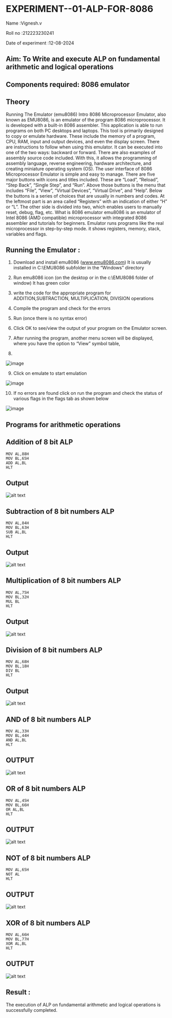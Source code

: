 # EXPERIMENT--01-ALP-FOR-8086
Name :Vignesh.v

Roll no :212223230241

Date of experiment :12-08-2024
## Aim: To Write and execute ALP on fundamental arithmetic and logical operations
## Components required: 8086  emulator 
## Theory 
Running The Emulator (emu8086) Intro 8086 Microprocessor Emulator, also known as EMU8086, is an emulator of the program 8086 microprocessor. It is developed with a built-in 8086 assembler. This application is able to run programs on both PC desktops and laptops. This tool is primarily designed to copy or emulate hardware. These include the memory of a program, CPU, RAM, input and output devices, and even the display screen. There are instructions to follow when using this emulator. It can be executed into one of the two ways: backward or forward. There are also examples of assembly source code included. With this, it allows the programming of assembly language, reverse engineering, hardware architecture, and creating miniature operating system (OS). The user interface of 8086 Microprocessor Emulator is simple and easy to manage. There are five major buttons with icons and titles included. These are “Load”, “Reload”, “Step Back”, “Single Step”, and “Run”. Above those buttons is the menu that includes “File”, “View”, “Virtual Devices”, “Virtual Drive”, and “Help”. Below the buttons is a series of choices that are usually in numbers and codes. At the leftmost part is an area called “Registers” with an indication of either “H” or “L”. The other side is divided into two, which enables users to manually reset, debug, flag, etc. What is 8086 emulator emu8086 is an emulator of Intel 8086 (AMD compatible) microprocessor with integrated 8086 assembler and tutorials for beginners. Emulator runs programs like the real microprocessor in step-by-step mode. it shows registers, memory, stack, variables and flags.


 ## Running the Emulator :
1.	Download and install emu8086 (www.emu8086.com) It is usually installed in C:\EMU8086 subfolder in the “Windows” directory
2.	Run  emu8086 icon (on the desktop or in the c:\EMU8086 folder of window) It has green color 
 
 
3.	write the code for the appropriate program for ADDITION,SUBTRACTION, MULTIPLICATION,  DIVISION operations 

4.	 Compile the program and check for the errors 
5.	Run (once there is no syntax error) 

6.	Click OK to see/view the output of your program on the Emulator screen. 


7.	After running the program, another menu screen will be displayed, where you have the option to “View” symbol table,
8.	 


![image](https://user-images.githubusercontent.com/36288975/189273263-d65baae9-4b8f-4723-afb3-c0ffa4052b04.png)











9.	Click on emulate to start emulation 








![image](https://user-images.githubusercontent.com/36288975/189273273-9bb36ec1-e2e8-4892-8d35-37707332bfdc.png)








10.	If no errors are found click on run the program and check the status of various flags in the flags tab as shown below 






![image](https://user-images.githubusercontent.com/36288975/189273277-113a2a33-4a40-4ff8-95a5-ecd3a1f504fe.png)







## Programs for arithmetic  operations

## Addition  of 8 bit ALP 
```
MOV AL,88H
MOV BL,65H
ADD AL,BL
HLT
```
## Output  
![alt text](Add.png)
## Subtraction   of 8 bit numbers  ALP 
 ```
MOV AL,84H
MOV BL,63H
SUB AL,BL
HLT
```
## Output  
![alt text](Sub.png)
## Multiplication of 8 bit numbers  ALP  
```
MOV AL,75H
MOV BL,32H
MUL BL
HLT
```
 ## Output  
![alt text](Mul.png)
## Division of 8 bit numbers  ALP 
```
MOV AL,68H
MOV BL,18H
DIV BL
HLT
```
## Output  
![alt text](Div.png)
## AND of 8 bit numbers  ALP 
```
MOV AL,33H
MOV BL,44H
AND AL,BL
HLT
```
## OUTPUT
![alt text](And.png)
## OR of 8 bit numbers  ALP 
```
MOV AL,45H
MOV BL,66H
OR AL,BL
HLT
```
## OUTPUT
![alt text](Or.png)
## NOT of 8 bit numbers  ALP 
```
MOV AL,65H
NOT AL
HLT
```
## OUTPUT
![alt text](Not.png)
## XOR of 8 bit numbers  ALP 
```
MOV AL,66H
MOV BL,77H
XOR AL,BL
HLT
```
## OUTPUT
![alt text](Xor.png)
## Result :
The execution of ALP on fundamental arithmetic and logical operations is successfully completed.
